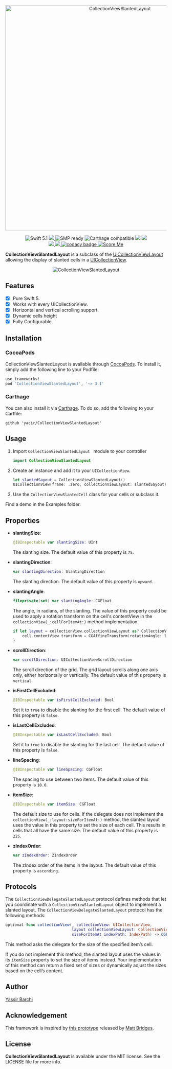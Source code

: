 <p align="center">
    <img src="https://cdn.rawgit.com/yacir/CollectionViewSlantedLayout/3b5e08c1/Resources/SlantedLayout.svg" alt="CollectionViewSlantedLayout" title="CollectionViewSlantedLayout" width="700"/>
</p>

<p align="center">
    <img src="https://img.shields.io/badge/Swift-5.1-orange.svg" alt="Swift 5.1"/>
    <a href="https://cocoapods.org/pods/CollectionViewSlantedLayout">
        <img src="https://img.shields.io/cocoapods/v/CollectionViewSlantedLayout.svg?style=flat)"/>
    </a>
    <img src="https://img.shields.io/badge/SPM-✔-blue.svg" alt="SMP ready"/>
    <img src="https://img.shields.io/badge/Carthage-✔-blue.svg" alt="Carthage compatible"/>
    <img src="https://img.shields.io/cocoapods/p/YBSlantedCollectionViewLayout.svg?style=flat"/>
    <img src="https://img.shields.io/cocoapods/l/YBSlantedCollectionViewLayout.svg?style=flat"/>
    <br/>
    <a href="https://travis-ci.org/yacir/CollectionViewSlantedLayout">
        <img src="https://travis-ci.org/yacir/CollectionViewSlantedLayout.svg?branch=master"/>
    </a>
    <a href="https://travis-ci.org/yacir/CollectionViewSlantedLayout">
        <img src="https://codecov.io/gh/yacir/CollectionViewSlantedLayout/branch/master/graph/badge.svg"/>
    </a>
    <a href="https://www.codacy.com/app/yacir/CollectionViewSlantedLayout?utm_source=github.com&amp;utm_medium=referral&amp;utm_content=yacir/CollectionViewSlantedLayout&amp;utm_campaign=Badge_Grade">
        <img alt="codacy badge" src="https://api.codacy.com/project/badge/Grade/e5ae5581b13245199eb7c39cf178adea" />
    </a>
    <a href="http://clayallsopp.github.io/readme-score?url=yacir%2Fcollectionviewslantedlayout">
   		<img alt="Score Me" src="https://img.shields.io/badge/dynamic/json.svg?label=ScoreMe&colorB=62c87a&prefix=&suffix=&query=$.score&uri=http%3A%2F%2Freadme-score-api.herokuapp.com%2Fscore.json%3Furl%3Dyacir%2FCollectionViewSlantedLayout" />
    </a>
</p>

**CollectionViewSlantedLayout** is a subclass of the [UICollectionViewLayout](https://developer.apple.com/documentation/uikit/uicollectionviewlayout) allowing the display of slanted cells in a [UICollectionView](https://developer.apple.com/documentation/uikit/uicollectionview).

<p align="center">
  	<img src="https://user-images.githubusercontent.com/2587473/34458447-9f434c8a-edd3-11e7-98b7-f32b4284268d.gif" alt="CollectionViewSlantedLayout" title="CollectionViewSlantedLayout"> 
</p>

## Features
- [x] Pure Swift 5.
- [x] Works with every UICollectionView.
- [x] Horizontal and vertical scrolling support.
- [x] Dynamic cells height
- [x] Fully Configurable

## Installation

### CocoaPods
CollectionViewSlantedLayout is available through [CocoaPods](http://cocoapods.org). To install
it, simply add the following line to your Podfile:

```ruby
use_frameworks!
pod 'CollectionViewSlantedLayout', '~> 3.1'
```

### Carthage

You can also install it via [Carthage](https://github.com/Carthage/Carthage). To do so, add the following to your Cartfile:

```terminal
github 'yacir/CollectionViewSlantedLayout'
```

## Usage

1. Import `CollectionViewSlantedLayout ` module to your controller

    ```swift
    import CollectionViewSlantedLayout
    ```
    
2. Create an instance and add it to your `UICollectionView`.

    ```swift
	let slantedSayout = CollectionViewSlantedLayout()
	UICollectionView(frame: .zero, collectionViewLayout: slantedSayout)
    ```
    
3. Use the `CollectionViewSlantedCell` class for your cells or subclass it.


Find a demo in the Examples folder.

## Properties

- **slantingSize**:

	```swift
	@IBInspectable var slantingSize: UInt
	```
	The slanting size. The default value of this property is `75`.

- **slantingDirection**:
	
	```swift
	var slantingDirection: SlantingDirection
	```
	The slanting direction. The default value of this property is `upward`.
	
- **slantingAngle**:

	```swift
	fileprivate(set) var slantingAngle: CGFloat
	```
	The angle, in radians, of the slanting. The value of this property could be used to apply a rotation transform on the cell's contentView in the `collectionView(_:cellForItemAt:)` method implementation.
	     
	```swift
	if let layout = collectionView.collectionViewLayout as? CollectionViewSlantedLayout {
		cell.contentView.transform = CGAffineTransform(rotationAngle: layout.rotationAngle)
	}
	```
- **scrollDirection**:
	
	```swift
	var scrollDirection: UICollectionViewScrollDirection
	```
	The scroll direction of the grid. The grid layout scrolls along one axis only, either horizontally or vertically. The default value of this property is `vertical`.
	
- **isFirstCellExcluded**:
	
	```swift
	@IBInspectable var isFirstCellExcluded: Bool
	```
	Set it to `true` to disable the slanting for the first cell. The default value of this property is `false`.
	
- **isLastCellExcluded**:
	
	```swift
	@IBInspectable var isLastCellExcluded: Bool
	```
	Set it to `true` to disable the slanting for the last cell. The default value of this property is `false`.
	
- **lineSpacing**:
	
	```swift
	@IBInspectable var lineSpacing: CGFloat
	```
	The spacing to use between two items. The default value of this property is `10.0`.
	
- **itemSize**:
	
	```swift
	@IBInspectable var itemSize: CGFloat
	```
	The default size to use for cells. If the delegate does not implement the `collectionView(_:layout:sizeForItemAt:)` method, the slanted layout uses the value in this property to set the size of each cell. This results in cells that all have the same size. The default value of this property is `225`.
	
- **zIndexOrder**:
	
	```swift
	var zIndexOrder: ZIndexOrder
	```
	The zIndex order of the items in the layout. The default value of this property is `ascending`.

	
## Protocols

The `CollectionViewDelegateSlantedLayout` protocol defines methods that let you coordinate with a `CollectionViewSlantedLayout` object to implement a slanted layout. The `CollectionViewDelegateSlantedLayout` protocol has the following methods:

```swift
optional func collectionView(_ collectionView: UICollectionView,
                             layout collectionViewLayout: CollectionViewSlantedLayout,
                             sizeForItemAt indexPath: IndexPath) -> CGFloat
```

This method asks the delegate for the size of the specified item’s cell.
     
If you do not implement this method, the slanted layout uses the values in its `itemSize` property to set the size of items instead. Your implementation of this method can return a fixed set of sizes or dynamically adjust the sizes based on the cell’s content.

## Author

[Yassir Barchi](https://yassir.fr)

## Acknowledgement

This framework is inspired by [this prototype](https://dribbble.com/shots/1727594-Slanted-Table-Cells-With-Parallax?_=1456679145403) released by [Matt Bridges](https://dribbble.com/rrridges).


## License

**CollectionViewSlantedLayout** is available under the MIT license. See the LICENSE file for more info.
